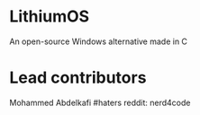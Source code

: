 # LithiumOS
An open-source Windows alternative made in C
# Lead contributors
Mohammed Abdelkafi
#haters
reddit: nerd4code







